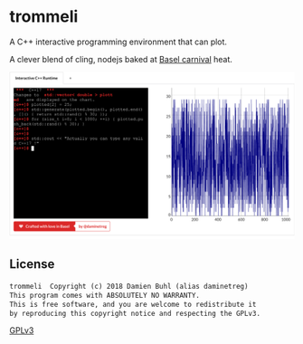 # trommeli
A C++ interactive programming environment that can plot.

A clever blend of cling, nodejs baked at [Basel carnival](http://www.baslerfasnacht.info/) heat.

![A C++ interactive environment that can plot](trommeli.png)

## License
```
trommeli  Copyright (c) 2018 Damien Buhl (alias daminetreg)
This program comes with ABSOLUTELY NO WARRANTY.
This is free software, and you are welcome to redistribute it
by reproducing this copyright notice and respecting the GPLv3.
```
[GPLv3](LICENSE)